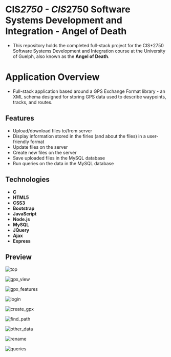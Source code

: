 # CIS*2750 - CIS*2750 Software Systems Development and Integration - Angel of Death

- This repository holds the completed full-stack project for the CIS*2750 Software Systems Development and Integration course at the University of Guelph, also known as the **Angel of Death**.

# Application Overview

- Full-stack application based around a GPS Exchange Format library - an XML schema designed for storing GPS data used to describe waypoints, tracks, and routes.

## Features

- Upload/download files to/from server
- Display information stored in the firles (and about the files) in a user-friendly format
- Update files on the server
- Create new files on the server
- Save uploaded files in the MySQL database
- Run queries on the data in the MySQL database

## Technologies

- **C** 
- **HTML5**
- **CSS3**
- **Bootstrap** 
- **JavaScript**
- **Node.js**
- **MySQL** 
- **JQuery**
- **Ajax**
- **Express**

## Preview

![top](https://user-images.githubusercontent.com/27537005/115067416-df2a5380-9ebe-11eb-9635-a84f0cfd5e79.png)

![gpx_view](https://user-images.githubusercontent.com/27537005/115067411-de91bd00-9ebe-11eb-8239-91a8f4958a8c.png)

![gpx_features](https://user-images.githubusercontent.com/27537005/115067410-de91bd00-9ebe-11eb-9098-811e5a218046.png)

![login](https://user-images.githubusercontent.com/27537005/115067412-de91bd00-9ebe-11eb-89f9-0a7acf93134a.png)

![create_gpx](https://user-images.githubusercontent.com/27537005/115067407-ddf92680-9ebe-11eb-8241-b1887724b12f.png)

![find_path](https://user-images.githubusercontent.com/27537005/115067409-ddf92680-9ebe-11eb-88f3-a77784df18f0.png)

![other_data](https://user-images.githubusercontent.com/27537005/115067413-de91bd00-9ebe-11eb-8e43-c593433eadcb.png)

![rename](https://user-images.githubusercontent.com/27537005/115067415-de91bd00-9ebe-11eb-9446-2c08c75f7a6f.png)

![queries](https://user-images.githubusercontent.com/27537005/115067414-de91bd00-9ebe-11eb-9e70-82e0bb520f0c.png)